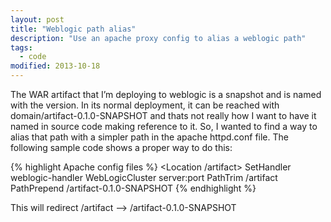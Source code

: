 ```yaml
---
layout: post
title: "Weblogic path alias"
description: "Use an apache proxy config to alias a weblogic path"
tags: 
  - code
modified: 2013-10-18
---
```


The WAR artifact that I’m deploying to weblogic is a snapshot and is named with the version. In its normal deployment, it can be reached with domain/artifact-0.1.0-SNAPSHOT and thats not really how I want to have it named in source code making reference to it. So, I wanted to find a way to alias that path with a simpler path in the apache httpd.conf file. The following sample code shows a proper way to do this:

{% highlight Apache config files %}
<Location /artifact>
 SetHandler weblogic-handler
 WebLogicCluster server:port
 PathTrim /artifact
 PathPrepend /artifact-0.1.0-SNAPSHOT
</Location>
{% endhighlight %}


This will redirect /artifact –> /artifact-0.1.0-SNAPSHOT
